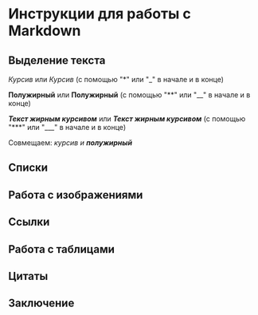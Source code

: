 # Инструкции для работы с Markdown

## Выделение текста

*Курсив* или _Курсив_ (с помощью "*" или "_" в начале и в конце)

**Полужирный** или __Полужирный__ (с помощью "**" или "__" в начале и в конце)

***Текст жирным курсивом*** или ___Текст жирным курсивом___ (с помощью "***" или "___" в начале и в конце)

Совмещаем: _курсив и **полужирный**_ 

## Списки

## Работа с изображениями

## Ссылки 

## Работа с таблицами

## Цитаты

## Заключение